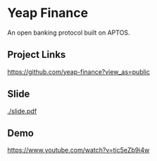 # Yeap Finance

An open banking protocol built on APTOS.

## Project Links

https://github.com/yeap-finance?view_as=public

## Slide

[./slide.pdf](./slide.pdf)

## Demo

https://www.youtube.com/watch?v=tic5eZb9i4w
